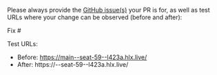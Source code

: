 Please always provide the [GitHub issue(s)](../issues) your PR is for, as well as test URLs where your change can be observed (before and after):

Fix #<gh-issue-id>

Test URLs:
- Before: https://main--seat-59--l423a.hlx.live/
- After: https://<branch>--seat-59--l423a.hlx.live/
